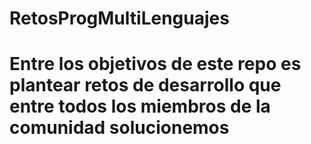 # RetosProgMultiLenguajes
# Entre los objetivos de este repo es plantear retos de desarrollo que entre todos los miembros de la comunidad solucionemos 
# 
